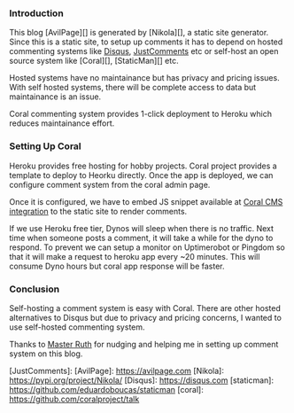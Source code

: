 <!--
.. title: Setup Self-hosted Comment System For Static Sites
.. slug: commenting-system-for-static-sites
.. date: 2020-01-31 07:17:12 UTC+05:30
.. tags: static-site, meta
.. category:
.. link:
.. description: How to setup an open source self hosted commenting system for static sites like Jekyll, Nikola, Hugo etc.
.. type: text
-->

### Introduction

This blog [AvilPage][] is generated by [Nikola][], a static site generator. Since this is a static site, to setup up comments it has to depend on hosted commenting systems like
<a href='https://disqus.com' rel='nofollow'>Disqus</a>,
<a href='https://just-comments.com' rel='nofollow'>JustComments</a>
etc or self-host an open source system like  [Coral][], [StaticMan][] etc.

Hosted systems have no maintainance but has privacy and pricing issues. With self hosted systems, there will be complete access to data but maintainance is an issue.

Coral commenting system provides 1-click deployment to Heroku which reduces maintainance effort.


### Setting Up Coral

Heroku provides free hosting for hobby projects. Coral project provides a template to deploy to Heorku directly. Once the app is deployed, we can configure comment system from the coral admin page.

Once it is configured, we have to embed JS snippet available at [Coral CMS integration](https://docs.coralproject.net/talk/v5/integrating/cms/) to the static site to render comments.

If we use Heroku free tier, Dynos will sleep when there is no traffic. Next time when someone posts a comment, it will take a while for the dyno to respond. To prevent we can setup a monitor on Uptimerobot or Pingdom so that it will make a request to heroku app every ~20 minutes. This will consume Dyno hours but coral app response will be faster.

### Conclusion

Self-hosting a comment system is easy with Coral. There are other hosted alternatives to Disqus but due to privacy and pricing concerns, I wanted to use self-hosted commenting system.

Thanks to [Master Ruth](http://blog.kiranruth.com) for nudging and helping me in setting up comment system on this blog.


[JustComments]:
[AvilPage]: https://avilpage.com
[Nikola]: https://pypi.org/project/Nikola/
[Disqus]: <a>https://disqus.com<a/>
[staticman]: https://github.com/eduardoboucas/staticman
[coral]: https://github.com/coralproject/talk
